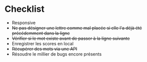 # Checklist

- Responsive
- ~~Ne pas désigner une lettre comme mal placée si elle l'a déjà été précédemment dans la ligne~~
- ~~Vérifier si le mot existe avant de passer à la ligne suivante~~
- Enregistrer les scores en local
- ~~Récupérer des mots via une API~~
- Résoudre le millier de bugs encore présents